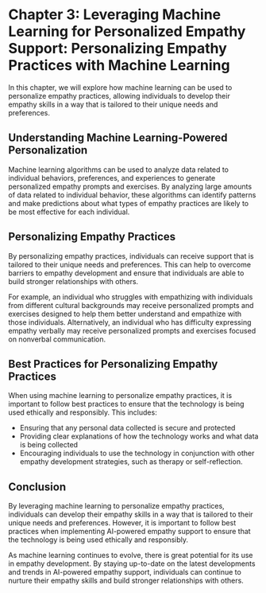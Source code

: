 Chapter 3: Leveraging Machine Learning for Personalized Empathy Support: Personalizing Empathy Practices with Machine Learning
==============================================================================================================================

In this chapter, we will explore how machine learning can be used to personalize empathy practices, allowing individuals to develop their empathy skills in a way that is tailored to their unique needs and preferences.

Understanding Machine Learning-Powered Personalization
------------------------------------------------------

Machine learning algorithms can be used to analyze data related to individual behaviors, preferences, and experiences to generate personalized empathy prompts and exercises. By analyzing large amounts of data related to individual behavior, these algorithms can identify patterns and make predictions about what types of empathy practices are likely to be most effective for each individual.

Personalizing Empathy Practices
-------------------------------

By personalizing empathy practices, individuals can receive support that is tailored to their unique needs and preferences. This can help to overcome barriers to empathy development and ensure that individuals are able to build stronger relationships with others.

For example, an individual who struggles with empathizing with individuals from different cultural backgrounds may receive personalized prompts and exercises designed to help them better understand and empathize with those individuals. Alternatively, an individual who has difficulty expressing empathy verbally may receive personalized prompts and exercises focused on nonverbal communication.

Best Practices for Personalizing Empathy Practices
--------------------------------------------------

When using machine learning to personalize empathy practices, it is important to follow best practices to ensure that the technology is being used ethically and responsibly. This includes:

* Ensuring that any personal data collected is secure and protected
* Providing clear explanations of how the technology works and what data is being collected
* Encouraging individuals to use the technology in conjunction with other empathy development strategies, such as therapy or self-reflection.

Conclusion
----------

By leveraging machine learning to personalize empathy practices, individuals can develop their empathy skills in a way that is tailored to their unique needs and preferences. However, it is important to follow best practices when implementing AI-powered empathy support to ensure that the technology is being used ethically and responsibly.

As machine learning continues to evolve, there is great potential for its use in empathy development. By staying up-to-date on the latest developments and trends in AI-powered empathy support, individuals can continue to nurture their empathy skills and build stronger relationships with others.

